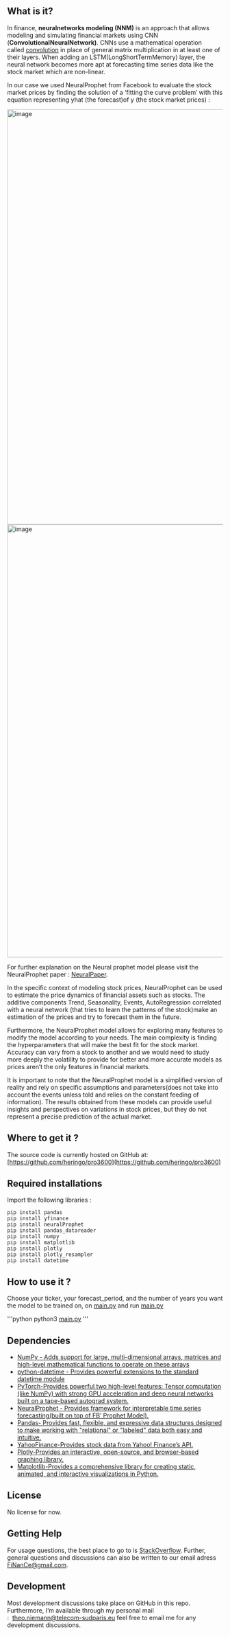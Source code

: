 ## What is it?

In finance, **neuralnetworks modeling (NNM)** is an approach that allows modeling and simulating financial markets using CNN (**ConvolutionalNeuralNetwork)**. CNNs use a mathematical operation called [convolution](https://en.wikipedia.org/wiki/Convolution) in place of general matrix multiplication in at least one of their layers. When adding an LSTM(LongShortTermMemory) layer, the neural network becomes more apt at forecasting time series data like the stock market which are non-linear. 

In our case we used NeuralProphet from Facebook to evaluate the stock market prices by finding the solution of a ‘fitting the curve problem’ with this equation representing yhat (the forecast)of y (the stock market prices) :

<img width="967" alt="image" src="https://github.com/heringo/pro3600/assets/121232962/e2f56741-ebc1-4518-a4b4-ca70259477c4">

<img width="1008" alt="image" src="https://github.com/heringo/pro3600/assets/121232962/fa9e61dd-6310-4b7e-b08c-b35986017ae6">


For further explanation on the Neural prophet model please visit the NeuralProphet paper : [NeuralPaper](https://arxiv.org/pdf/2111.15397.pdf). 

In the specific context of modeling stock prices, NeuralProphet can be used to estimate the price dynamics of financial assets such as stocks. The additive components Trend, Seasonality, Events, AutoRegression correlated with a neural network (that tries to learn the patterns of the stock)make an estimation of the prices and try to forecast them in the future.

Furthermore, the NeuralProphet model allows for exploring many features to modify the model according to your needs. The main complexity is finding the hyperparameters that will make the best fit for the stock market. Accuracy can vary from a stock to another and we would need to study more deeply the volatility to provide for better and more accurate models as prices aren’t the only features in financial markets.

It is important to note that the NeuralProphet model is a simplified version of reality and rely on specific assumptions and parameters(does not take into account the events unless told and relies on the constant feeding of information). The results obtained from these models can provide useful insights and perspectives on variations in stock prices, but they do not represent a precise prediction of the actual market.

## Where to get it ?

The source code is currently hosted on GitHub at: [https://github.com/heringo/pro3600](https://github.com/heringo/pro3600)

## Required installations

Import the following libraries :

```
pip install pandas
pip install yfinance
pip install neuralProphet
pip install pandas_datareader
pip install numpy
pip install matplotlib
pip install plotly
pip install plotly_resampler
pip install datetime

```

## How to use it ?

Choose your ticker, your forecast_period, and the number of years you want the model to be trained on,  on [main.py](http://main.py/) and run [main.py](http://main.py/)

'''python
python3 [main.py](http://main.py/)
'''

## Dependencies

- [NumPy - Adds support for large, multi-dimensional arrays, matrices and high-level mathematical functions to operate on these arrays](https://www.numpy.org/)
- [python-datetime - Provides powerful extensions to the standard datetime module](https://dateutil.readthedocs.io/en/stable/index.html)
- [PyTorch-Provides powerful two high-level features: Tensor computation (like NumPy) with strong GPU acceleration and deep neural networks built on a tape-based autograd system.](https://pytorch.org/)
- [NeuralProphet - Provides framework for interpretable time series forecasting(built on top of FB’ Prophet Model).](https://pypi.org/project/neuralprophet/)
- [Pandas- Provides fast, flexible, and expressive data structures designed to make working with "relational" or "labeled" data both easy and intuitive.](https://pandas.pydata.org/)
- [YahooFinance-Provides stock data from Yahoo! Finance’s API.](https://pypi.org/project/yfinance/)
- [Plotly-Provides an interactive, open-source, and browser-based graphing library.](https://pypi.org/project/plotly/)
- [Matplotlib-Provides a comprehensive library for creating static, animated, and interactive visualizations in Python.](https://pypi.org/project/matplotlib/)

## License

No license for now.

## Getting Help

For usage questions, the best place to go to is [StackOverflow](https://stackoverflow.com/questions). Further, general questions and discussions can also be written to our email adress [FiNanCe@gmail.com](mailto:FiNanCe@gmail.com).

## Development

Most development discussions take place on GitHub in this repo. Furthermore, I’m available through my personal mail :  [theo.niemann@telecom-sudparis.eu](mailto:theo.niemann@telecom-sudparis.eu) feel free to email me for any development discussions.
